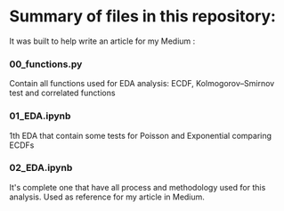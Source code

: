  # Summary of files in this repository:
 
 It was built to help write an article for my Medium :
 
### 00_functions.py 
 
 Contain all functions used for EDA analysis: ECDF, Kolmogorov–Smirnov test and correlated functions

### 01_EDA.ipynb

1th EDA that contain some tests for Poisson and Exponential comparing ECDFs

### 02_EDA.ipynb

It's complete one that have all process and methodology used for this analysis. Used as reference for my article in Medium.

